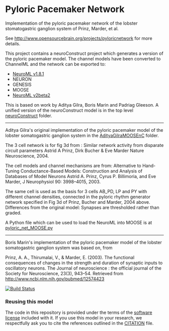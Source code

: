 Pyloric Pacemaker Network
=========================

Implementation of the pyloric pacemaker network of the lobster stomatogastric ganglion system of Prinz, Marder, et al.

See http://www.opensourcebrain.org/projects/pyloricnetwork for more
details.

This project contains a neuroConstruct project which generates a version of the pyloric pacemaker model. The channel models have been converted to ChannelML and the network can be exported to:

- [NeuroML v1.8.1](https://github.com/OpenSourceBrain/PyloricNetwork/tree/master/neuroConstruct/generatedNeuroML)
- NEURON
- GENESIS
- MOOSE
- [NeuroML v2beta2](https://github.com/OpenSourceBrain/PyloricNetwork/tree/master/neuroConstruct/generatedNeuroML2)


This is based on work by Aditya Gilra, Boris Marin and Padriag Gleeson.  A unified version of the neuroConstruct model is in the top level [neuroConstruct](https://github.com/OpenSourceBrain/PyloricNetwork/tree/master/neuroConstruct) folder.

----------------------------------

Aditya Gilra's original implementation of the pyloric pacemaker model of the lobster somatogastric ganglion 
system in the [AdityaGilraMOOSEnC](https://github.com/OpenSourceBrain/PyloricNetwork/tree/master/AdityaGilraMOOSEnC) folder.

The 3 cell network is for fig 3d from :
Similar network activity from disparate circuit parameters
Astrid A Prinz, Dirk Bucher & Eve Marder
Nature Neuroscience, 2004.

The cell models and channel mechanisms are from:
Alternative to Hand-Tuning Conductance-Based Models: Construction and Analysis of Databases of Model Neurons
Astrid A. Prinz, Cyrus P. Billimoria, and Eve Marder,
J Neurophysiol 90: 3998–4015, 2003.

The same cell is used as the basis for 3 cells AB_PD, LP and PY with different channel densities,
 connected in the pyloric rhythm generator network specified in Fig 3d of Prinz, Bucher and Marder, 2004 above.
Differences from the original model: Synapses are thresholded rather than graded.

A Python file which can be used to load the NeuroML into MOOSE is at [pyloric_net_MOOSE.py](https://github.com/OpenSourceBrain/PyloricNetwork/blob/master/AdityaGilraMOOSEnC/pyloric_net_MOOSE.py)

----------------------------------

Boris Marin's implementation of the pyloric pacemaker model of the lobster
somatogastric ganglion system was based on, from

Prinz, A. A., Thirumalai, V., & Marder, E. (2003). The functional
consequences of changes in the strength and duration of synaptic
inputs to oscillatory neurons. The Journal of neuroscience : the
official journal of the Society for Neuroscience, 23(3), 943–54.
Retrieved from http://www.ncbi.nlm.nih.gov/pubmed/12574423


[![Build Status](https://travis-ci.com/OpenSourceBrain/PyloricNetwork.svg?branch=master)](https://travis-ci.com/OpenSourceBrain/PyloricNetwork)


### Reusing this model

The code in this repository is provided under the terms of the [software license](LICENSE) included with it. If you use this model in your research, we respectfully ask you to cite the references outlined in the [CITATION](CITATION.md) file.

